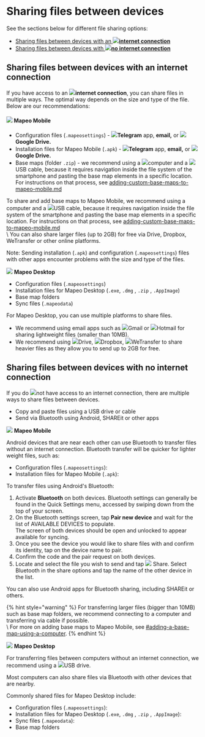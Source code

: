 # Sharing files between devices

See the sections below for different file sharing options:

* [Sharing files between devices with an ![](../../../.gitbook/assets/Internet\_connection.png)**internet connection**](./#sharing-files-between-devices-with-an-internet-connection)
* [Sharing files between devices with ![](../../../.gitbook/assets/no\_internet\_connection.png)**no internet connection**](./#sharing-files-between-devices-with-no-internet-connection)

## **Sharing files between devices with an internet connection**

If you have access to an ![](../../../.gitbook/assets/Internet\_connection.png)**internet connection**, you can share files in multiple ways. The optimal way depends on the size and type of the file. Below are our recommendations:

#### ![](../../../.gitbook/assets/Mapeo\_Mobile.png) **Mapeo Mobile**

* Configuration files (`.mapeosettings`) - ![](../../../.gitbook/assets/Telegram-logo.png)**Telegram** app, **email,** or ![](../../../.gitbook/assets/drive.png)**Google  Drive.**
* Installation files for Mapeo Mobile (`.apk`) - ![](../../../.gitbook/assets/Telegram-logo.png)**Telegram** app, **email,** or ![](../../../.gitbook/assets/drive.png)**Google  Drive.**
* Base maps (folder `.zip`) - we recommend using a ![](../../../.gitbook/assets/laptop\_icon.png)computer and a ![](../../../.gitbook/assets/USB\_cable.png)USB cable, because it requires navigation inside the file system of the smartphone and pasting the base map elements in a specific location. For instructions on that process, see [adding-custom-base-maps-to-mapeo-mobile.md](../../mapeo-mobile-installation-setup/adding-custom-base-maps-to-mapeo-mobile.md "mention")

To share and add base maps to Mapeo Mobile, we recommend using a computer and a ![](../../../.gitbook/assets/USB\_cable.png)USB cable, because it requires navigation inside the file system of the smartphone and pasting the base map elements in a specific location. For instructions on that process, see [adding-custom-base-maps-to-mapeo-mobile.md](../../mapeo-mobile-installation-setup/adding-custom-base-maps-to-mapeo-mobile.md "mention")\
\ You can also share larger files (up to 2GB) for free via Drive, Dropbox, WeTransfer or other online platforms.

Note: Sending installation (`.apk`) and configuration (`.mapeosettings`) files with other apps encounter problems with the size and type of the files.

![](../../../.gitbook/assets/Mapeo\_Desktop.png) **Mapeo Desktop**

* Configuration files (`.mapeosettings`)&#x20;
* Installation files for Mapeo Desktop (`.exe`, `.dmg` , `.zip` , `.AppImage`)&#x20;
* Base map folders&#x20;
* Sync files (`.mapeodata`)&#x20;

For Mapeo Desktop, you can use multiple platforms to share files.&#x20;

* We recommend using email apps such as ![](../../../.gitbook/assets/Gmail-logo.png)Gmail or ![](../../../.gitbook/assets/HOTMAIL\_icon.jpg)Hotmail for sharing lightweight files (smaller than 10MB).&#x20;
* We recommend using ![](../../../.gitbook/assets/drive.png)Drive, ![](../../../.gitbook/assets/DROPBOX.jpg)Dropbox, ![](../../../.gitbook/assets/WE\_TRANSFER.png)WeTransfer to share heavier files as they allow you to send up to 2GB for free.

## **Sharing files between devices with no internet connection**

If you do ![](../../../.gitbook/assets/no\_internet\_connection.png)not have access to an internet connection, there are multiple ways to share files between devices.

* Copy and paste files using a USB drive or cable
* Send via Bluetooth using Android, SHAREit or other apps

![](../../../.gitbook/assets/Mapeo\_Mobile.png) **Mapeo Mobile**

Android devices that are near each other can use Bluetooth to transfer files without an internet connection. Bluetooth transfer will be quicker for lighter weight files, such as:

* Configuration files (`.mapeosettings`):
* Installation files for Mapeo Mobile (`.apk`):

To transfer files using Android's Bluetooth:

1. Activate **Bluetooth** on both devices. Bluetooth settings can generally be found in the Quick Settings menu, accessed by swiping down from the top of your screen.
2. On the Bluetooth settings screen, tap **Pair new device** and wait for the list of AVAILABLE DEVICES to populate.\
The screen of both devices should be open and unlocked to appear available for syncing.
3. Once you see the device you would like to share files with and confirm its identity, tap on the device name to pair.
4. Confirm the code and the pair request on both devices.
5. Locate and select the file you wish to send and tap ![](../../../.gitbook/assets/app\_icons\_share\_35px.png) Share. Select Bluetooth in the share options and tap the name of the other device in the list.

You can also use Android apps for Bluetooth sharing, including SHAREit or others.

{% hint style="warning" %}
For transferring larger files (bigger than 10MB) such as base map folders, we recommend connecting to a computer and transferring via cable if possible.\
\ For more on adding base maps to Mapeo Mobile, see [#adding-a-base-map-using-a-computer](../../mapeo-mobile-installation-setup/adding-custom-base-maps-to-mapeo-mobile.md#adding-a-base-map-using-a-computer "mention").
{% endhint %}

![](../../../.gitbook/assets/Mapeo\_Desktop.png) **Mapeo Desktop**

For transferring files between computers without an internet connection, we recommend using a ![](../../../.gitbook/assets/USB\_stick\_memory.png)USB drive.

Most computers can also share files via Bluetooth with other devices that are nearby.

Commonly shared files for Mapeo Desktop include:

* Configuration files (`.mapeosettings`):
* Installation files for Mapeo Desktop (`.exe`, `.dmg` , `.zip` , `.AppImage`):
* Sync files (`.mapeodata`):
* Base map folders
